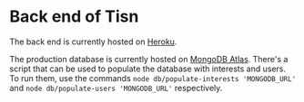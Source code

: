 # Back end of Tisn

The back end is currently hosted on [Heroku](https://heroku.com/).

The production database is currently hosted on [MongoDB Atlas](https://cloud.mongodb.com/). There's a script that can be used to populate the database with interests and users. To run them, use the commands `node db/populate-interests 'MONGODB_URL'` and `node db/populate-users 'MONGODB_URL'` respectively.
